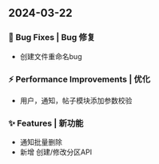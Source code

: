 ## 2024-03-22

### 🐛 Bug Fixes | Bug 修复

* 创建文件重命名bug

### ⚡ Performance Improvements | 优化

* 用户，通知，帖子模块添加参数校验

### ✨ Features | 新功能

* 通知批量删除
* 新增 创建/修改分区API
